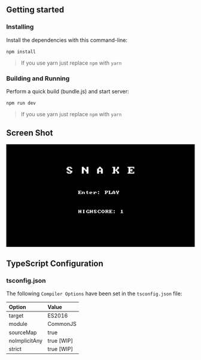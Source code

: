 

## Getting started


### Installing

Install the dependencies with this command-line:

```
npm install
```
> If you use yarn just replace `npm` with `yarn`

### Building and Running

Perform a quick build (bundle.js) and start server:

```
npm run dev
```
> If you use yarn just replace `npm` with `yarn`

## Screen Shot
![](ScreenShot.png)


## TypeScript Configuration

### tsconfig.json

The following `Compiler Options` have been set in the `tsconfig.json` file:

| Option | Value     |
| :------------- | :------------- |
| target       | ES2016 |
| module       | CommonJS |
| sourceMap    | true |
| noImplicitAny| true [WIP] |
| strict       | true [WIP] |
